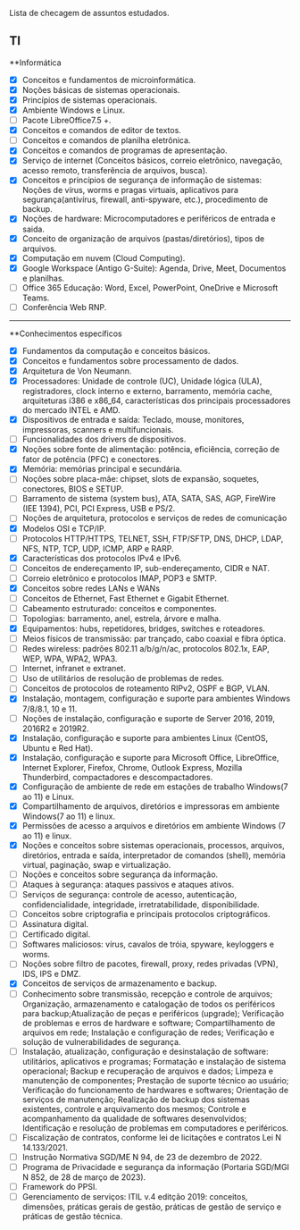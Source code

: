 Lista de checagem de assuntos estudados.

## TI

**Informática

- [x] Conceitos e fundamentos de microinformática.
- [x] Noções básicas de sistemas operacionais.
- [x] Princípios de sistemas operacionais.
- [x] Ambiente Windows e Linux.
- [ ] Pacote LibreOffice7.5 +.
- [x] Conceitos e comandos de editor de textos.
- [ ] Conceitos e comandos de planilha eletrônica.
- [x] Conceitos e comandos de programas de apresentação.
- [x] Serviço de internet (Conceitos básicos, correio eletrônico, navegação, acesso remoto, transferência de arquivos, busca).
- [x] Conceitos e princípios de segurança de informação de sistemas: Noções de vírus, worms e pragas virtuais, aplicativos para segurança(antivírus, firewall, anti-spyware, etc.), procedimento de backup.
- [x] Noções de hardware: Microcomputadores e periféricos de entrada e saida.
- [x] Conceito de organização de arquivos (pastas/diretórios), tipos de arquivos.
- [x] Computação em nuvem (Cloud Computing).
- [x] Google Workspace (Antigo G-Suite): Agenda, Drive, Meet, Documentos e planilhas.
- [ ] Office 365 Educação: Word, Excel, PowerPoint, OneDrive e Microsoft Teams.
- [ ] Conferência Web RNP.

---
**Conhecimentos específicos

- [x] Fundamentos da computação e conceitos básicos.
- [x] Conceitos e fundamentos sobre processamento de dados.
- [x] Arquitetura de Von Neumann.
- [x] Processadores: Unidade de controle (UC), Unidade lógica (ULA), registradores, clock interno e externo, barramento, memória cache, arquiteturas i386 e x86_64, características dos principais processadores do mercado INTEL e AMD.
- [x] Dispositivos de entrada e saída: Teclado, mouse, monitores, impressoras, scanners e multifuncionais.
- [ ] Funcionalidades dos drivers de dispositivos.
- [x] Noções sobre fonte de alimentação: potência, eficiência, correção de fator de potência (PFC) e conectores.
- [x] Memória: memórias principal e secundária.
- [ ] Noções sobre placa-mãe: chipset, slots de expansão, soquetes, conectores, BIOS e SETUP.
- [ ] Barramento de sistema (system bus), ATA, SATA, SAS, AGP, FireWire (IEE 1394), PCI, PCI Express, USB e PS/2.
- [ ] Noções de arquitetura, protocolos e serviços de redes de comunicação
- [x] Modelos OSI e TCP/IP.
- [ ] Protocolos HTTP/HTTPS, TELNET, SSH, FTP/SFTP, DNS, DHCP, LDAP, NFS, NTP, TCP, UDP, ICMP, ARP e RARP.
- [x] Características dos protocolos IPv4 e IPv6.
- [ ] Conceitos de endereçamento IP, sub-endereçamento, CIDR e NAT.
- [ ] Correio eletrônico e protocolos IMAP, POP3 e SMTP.
- [x] Conceitos sobre redes LANs e WANs
- [ ] Conceitos de Ethernet, Fast Ethernet e Gigabit Ethernet.
- [ ] Cabeamento estruturado: conceitos e componentes.
- [ ] Topologias: barramento, anel, estrela, árvore e malha.
- [x] Equipamentos: hubs, repetidores, bridges, switches e roteadores.
- [ ] Meios físicos de transmissão: par trançado, cabo coaxial e fibra óptica.
- [ ] Redes wireless: padrões 802.11 a/b/g/n/ac, protocolos 802.1x, EAP, WEP, WPA, WPA2, WPA3.
- [ ] Internet, infranet e extranet.
- [ ] Uso de utilitários de resolução de problemas de redes.
- [ ] Conceitos de protocolos de roteamento RIPv2, OSPF e BGP, VLAN.
- [x] Instalação, montagem, configuração e suporte para ambientes Windows 7/8/8.1, 10 e 11.
- [ ] Noções de instalação, configuração e suporte de Server 2016, 2019, 2016R2 e 2019R2.
- [x] Instalação, configuração e suporte para ambientes Linux (CentOS, Ubuntu e Red Hat).
- [x] Instalação, configuração e suporte para Microsoft Office, LibreOffice, Internet Explorer, Firefox, Chrome, Outlook Express, Mozilla Thunderbird, compactadores e descompactadores.
- [x] Configuração de ambiente de rede em estações de trabalho Windows(7 ao 11) e Linux.
- [x] Compartilhamento de arquivos, diretórios e impressoras em ambiente Windows(7 ao 11) e linux.
- [x] Permissões de acesso a arquivos e diretórios em ambiente Windows (7 ao 11) e linux.
- [x] Noções e conceitos sobre sistemas operacionais, processos, arquivos, diretórios, entrada e saída, interpretador de comandos (shell), memória virtual, paginação, swap e virtualização.
- [ ] Noções e conceitos sobre segurança da informação.
- [ ] Ataques à segurança: ataques passivos e ataques ativos.
- [ ] Serviços de segurança: controle de acesso, autenticação, confidencialidade, integridade, irretratabilidade, disponibilidade.
- [ ] Conceitos sobre criptografia e principais protocolos criptográficos.
- [ ] Assinatura digital.
- [ ] Certificado digital.
- [ ] Softwares maliciosos: vírus, cavalos de tróia, spyware, keyloggers e worms.
- [ ] Noções sobre filtro de pacotes, firewall, proxy, redes privadas (VPN), IDS, IPS e DMZ.
- [x] Conceitos de serviços de armazenamento e backup.
- [ ] Conhecimento sobre transmissão, recepção e controle de arquivos; Organização, armazenamento e catalogação de todos os periféricos para backup;Atualização de peças e periféricos (upgrade);  Verificação de problemas e erros de hardware e software; Compartilhamento de arquivos em rede; Instalação e configuração de redes; Verificação e solução de vulnerabilidades de segurança.
- [ ] Instalação, atualização, configuração e desinstalação de software: utilitários, aplicativos e programas; Formatação e instalação de sistema operacional; Backup e recuperação de arquivos e dados; Limpeza e manutenção de componentes; Prestação de suporte técnico ao usuário; Verificação do funcionamento de hardwares e softwares; Orientação de serviços de manutenção; Realização de backup dos sistemas existentes, controle e arquivamento dos mesmos; Controle e acompanhamento da qualidade de softwares desenvolvidos; Identificação e resolução de problemas em computadores e periféricos.
- [ ] Fiscalização de contratos, conforme lei de licitações e contratos Lei N 14.133/2021.
- [ ] Instrução Normativa SGD/ME N 94, de 23 de dezembro de 2022.
- [ ] Programa de Privacidade e segurança da informação (Portaria SGD/MGI N 852, de 28 de março de 2023).
- [ ] Framework do PPSI.
- [ ] Gerenciamento de serviços: ITIL v.4 editção 2019: conceitos, dimensões, práticas gerais de gestão, práticas de gestão de serviço e práticas de gestão técnica.
